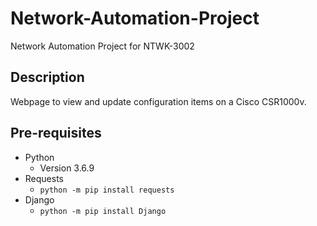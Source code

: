 # Network-Automation-Project
Network Automation Project for NTWK-3002

## Description
Webpage to view and update configuration items on a Cisco CSR1000v.

## Pre-requisites

- Python
  - Version 3.6.9
- Requests
  - `python -m pip install requests`
- Django
  - `python -m pip install Django`


